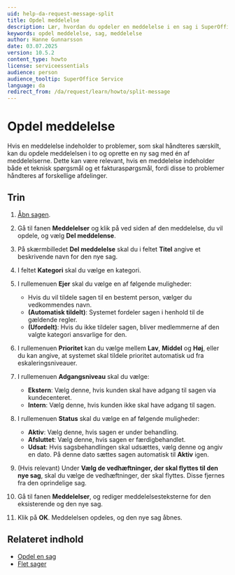 ```yaml
---
uid: help-da-request-message-split
title: Opdel meddelelse
description: Lær, hvordan du opdeler en meddelelse i en sag i SuperOffice.
keywords: opdel meddelelse, sag, meddelelse
author: Hanne Gunnarsson
date: 03.07.2025
version: 10.5.2
content_type: howto
license: serviceessentials
audience: person
audience_tooltip: SuperOffice Service
language: da
redirect_from: /da/request/learn/howto/split-message
---
```


# Opdel meddelelse

Hvis en meddelelse indeholder to problemer, som skal håndteres særskilt, kan du opdele meddelelsen i to og oprette en ny sag med én af meddelelserne. Dette kan være relevant, hvis en meddelelse indeholder både et teknisk spørgsmål og et fakturaspørgsmål, fordi disse to problemer håndteres af forskellige afdelinger.

## Trin

1. [Åbn sagen][1].

1. Gå til fanen **Meddelelser** og klik på <i class="ph ph-dots-three-circle-vertical" aria-label="Opgavemenu"></i> ved siden af den meddelelse, du vil opdele, og vælg **Del meddelense**.

1. På skærmbilledet **Del meddelelse** skal du i feltet **Titel** angive et beskrivende navn for den nye sag.

1. I feltet **Kategori** skal du vælge en kategori.

1. I rullemenuen **Ejer** skal du vælge en af følgende muligheder:
    * Hvis du vil tildele sagen til en bestemt person, vælger du vedkommendes navn.
    * **(Automatisk tildelt)**: Systemet fordeler sagen i henhold til de gældende regler.
    * **(Ufordelt)**: Hvis du ikke tildeler sagen, bliver medlemmerne af den valgte kategori ansvarlige for den.

1. I rullemenuen **Prioritet** kan du vælge mellem **Lav**, **Middel** og **Høj**, eller du kan angive, at systemet skal tildele prioritet automatisk ud fra eskaleringsniveauer.

1. I rullemenuen **Adgangsniveau** skal du vælge:
    * **Ekstern**: Vælg denne, hvis kunden skal have adgang til sagen via kundecenteret.
    * **Intern**: Vælg denne, hvis kunden ikke skal have adgang til sagen.

1. I rullemenuen **Status** skal du vælge en af følgende muligheder:
    * **Aktiv**: Vælg denne, hvis sagen er under behandling.
    * **Afsluttet**: Vælg denne, hvis sagen er færdigbehandlet.
    * **Udsat**: Hvis sagsbehandlingen skal udsættes, vælg denne og angiv en dato. På denne dato sættes sagen automatisk til **Aktiv** igen.

1. (Hvis relevant) Under **Vælg de vedhæftninger, der skal flyttes til den nye sag**, skal du vælge de vedhæftninger, der skal flyttes. Disse fjernes fra den oprindelige sag.

1. Gå til fanen **Meddelelser**, og rediger meddelelsesteksterne for den eksisterende og den nye sag.

1. Klik på **OK**. Meddelelsen opdeles, og den nye sag åbnes.

## Relateret indhold

* [Opdel en sag][2]
* [Flet sager][3]

<!-- Referenced links -->
[1]: index.md#open
[2]: split-request.md
[3]: merge.md

